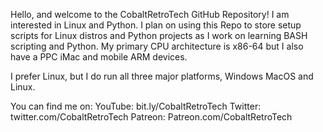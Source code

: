 Hello, and welcome to the CobaltRetroTech GitHub Repository! I am interested in Linux and Python. 
I plan on using this Repo to store setup scripts for Linux distros and Python projects as I work on learning BASH scripting and Python.
My primary CPU architecture is x86-64 but I also have a PPC iMac and mobile ARM devices.

I prefer Linux, but I do run all three major platforms, Windows MacOS and Linux.

You can find me on:
YouTube: bit.ly/CobaltRetroTech
Twitter: twitter.com/CobaltRetroTech
Patreon: Patreon.com/CobaltRetroTech 
